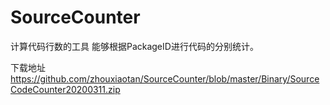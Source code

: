 # SourceCounter

计算代码行数的工具
能够根据PackageID进行代码的分别统计。

下载地址
https://github.com/zhouxiaotan/SourceCounter/blob/master/Binary/SourceCodeCounter20200311.zip
